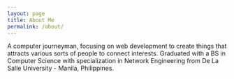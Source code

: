 ```yaml
---
layout: page
title: About Me
permalink: /about/
---
```


A computer journeyman, focusing on web development to create things that attracts various sorts of people to connect interests. Graduated with a BS in Computer Science with specialization in Network Engineering from De La Salle University - Manila, Philippines.
